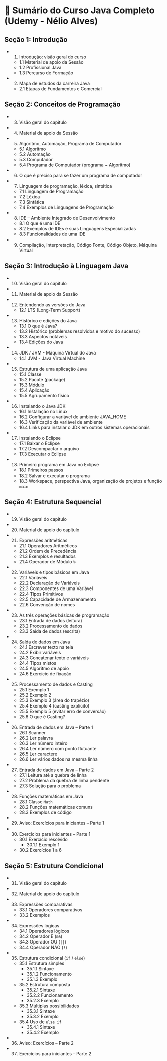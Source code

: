 # 🧭 Sumário do Curso Java Completo (Udemy - Nélio Alves)

## Seção 1: Introdução

- 1. Introdução: visão geral do curso  
  - 1.1 Material de apoio da Sessão  
  - 1.2 Profissional Java  
  - 1.3 Percurso de Formação  
- 2. Mapa de estudos da carreira Java  
  - 2.1 Etapas de Fundamentos e Comercial  

## Seção 2: Conceitos de Programação

- 3. Visão geral do capítulo  
- 4. Material de apoio da Sessão  
- 5. Algoritmo, Automação, Programa de Computador  
  - 5.1 Algoritmo  
  - 5.2 Automação  
  - 5.3 Computador  
  - 5.4 Programa de Computador (programa ~ Algoritmo)  
- 6. O que é preciso para se fazer um programa de computador  
- 7. Linguagem de programação, léxica, sintática  
  - 7.1 Linguagem de Programação  
  - 7.2 Léxica  
  - 7.3 Sintática  
  - 7.4 Exemplos de Linguagens de Programação  
- 8. IDE – Ambiente Integrado de Desenvolvimento  
  - 8.1 O que é uma IDE
  - 8.2 Exemplos de IDEs e suas Linguagens Especializadas
  - 8.3 Funcionalidades de uma IDE
- 9. Compilação, Interpretação, Código Fonte, Código Objeto, Máquina Virtual  

## Seção 3: Introdução à Linguagem Java

- 10. Visão geral do capítulo  
- 11. Material de apoio da Sessão  
- 12. Entendendo as versões do Java  
  - 12.1 LTS (Long-Term Support)  
- 13. Histórico e edições do Java  
  - 13.1 O que é Java?  
  - 13.2 Histórico (problemas resolvidos e motivo do sucesso)  
  - 13.3 Aspectos notáveis  
  - 13.4 Edições do Java  
- 14. JDK / JVM - Máquina Virtual do Java  
  - 14.1 JVM - Java Virtual Machine  
- 15. Estrutura de uma aplicação Java  
  - 15.1 Classe  
  - 15.2 Pacote (package)  
  - 15.3 Módulo  
  - 15.4 Aplicação  
  - 15.5 Agrupamento físico  
- 16. Instalando o Java JDK  
  - 16.1 Instalação no Linux  
  - 16.2 Configurar a variável de ambiente JAVA_HOME  
  - 16.3 Verificação da variável de ambiente  
  - 16.4 Links para instalar o JDK em outros sistemas operacionais  
- 17. Instalando o Eclipse  
  - 17.1 Baixar o Eclipse  
  - 17.2 Descompactar o arquivo  
  - 17.3 Executar o Eclipse  
- 18. Primeiro programa em Java no Eclipse  
  - 18.1 Primeiros passos  
  - 18.2 Salvar e executar o programa  
  - 18.3 Workspace, perspectiva Java, organização de projetos e função `main`  

## Seção 4: Estrutura Sequencial

- 19. Visão geral do capítulo  
- 20. Material de apoio do capítulo  
- 21. Expressões aritméticas  
  - 21.1 Operadores Aritméticos  
  - 21.2 Ordem de Precedência  
  - 21.3 Exemplos e resultados  
  - 21.4 Operador de Módulo `%`  
- 22. Variáveis e tipos básicos em Java  
  - 22.1 Variáveis  
  - 22.2 Declaração de Variáveis  
  - 22.3 Componentes de uma Variável  
  - 22.4 Tipos Primitivos  
  - 22.5 Capacidade de Armazenamento  
  - 22.6 Convenção de nomes  
- 23. As três operações básicas de programação  
  - 23.1 Entrada de dados (leitura)  
  - 23.2 Processamento de dados  
  - 23.3 Saída de dados (escrita)  
- 24. Saída de dados em Java  
  - 24.1 Escrever texto na tela  
  - 24.2 Exibir variáveis  
  - 24.3 Concatenar texto e variáveis  
  - 24.4 Tipos mistos  
  - 24.5 Algoritmo de apoio  
  - 24.6 Exercício de fixação  
- 25. Processamento de dados e Casting  
  - 25.1 Exemplo 1  
  - 25.2 Exemplo 2  
  - 25.3 Exemplo 3 (área do trapézio)  
  - 25.4 Exemplo 4 (casting explícito)  
  - 25.5 Exemplo 5 (evitar erro de conversão)  
  - 25.6 O que é Casting?  
- 26. Entrada de dados em Java – Parte 1  
  - 26.1 Scanner  
  - 26.2 Ler palavra  
  - 26.3 Ler número inteiro  
  - 26.4 Ler número com ponto flutuante  
  - 26.5 Ler caractere  
  - 26.6 Ler vários dados na mesma linha  
- 27. Entrada de dados em Java – Parte 2  
  - 27.1 Leitura até a quebra de linha  
  - 27.2 Problema da quebra de linha pendente  
  - 27.3 Solução para o problema  
- 28. Funções matemáticas em Java  
  - 28.1 Classe `Math`  
  - 28.2 Funções matemáticas comuns  
  - 28.3 Exemplos de código  
- 29. Aviso: Exercícios para iniciantes – Parte 1  
- 30. Exercícios para iniciantes – Parte 1  
  - 30.1 Exercício resolvido  
    - 30.1.1 Exemplo 1  
  - 30.2 Exercícios 1 a 6  

## Seção 5: Estrutura Condicional

- 31. Visão geral do capítulo  
- 32. Material de apoio do capítulo  
- 33. Expressões comparativas  
  - 33.1 Operadores comparativos  
  - 33.2 Exemplos  
- 34. Expressões lógicas  
  - 34.1 Operadores lógicos  
  - 34.2 Operador E (`&&`)  
  - 34.3 Operador OU (`||`)  
  - 34.4 Operador NÃO (`!`)  
- 35. Estrutura condicional (`if` / `else`)  
  - 35.1 Estrutura simples  
    - 35.1.1 Sintaxe  
    - 35.1.2 Funcionamento  
    - 35.1.3 Exemplo  
  - 35.2 Estrutura composta  
    - 35.2.1 Sintaxe  
    - 35.2.2 Funcionamento  
    - 35.2.3 Exemplo  
  - 35.3 Múltiplas possibilidades  
    - 35.3.1 Sintaxe  
    - 35.3.2 Exemplo  
  - 35.4 Uso de `else if`  
    - 35.4.1 Sintaxe  
    - 35.4.2 Exemplo  
- 36. Aviso: Exercícios – Parte 2  
- 37. Exercícios para iniciantes – Parte 2  
